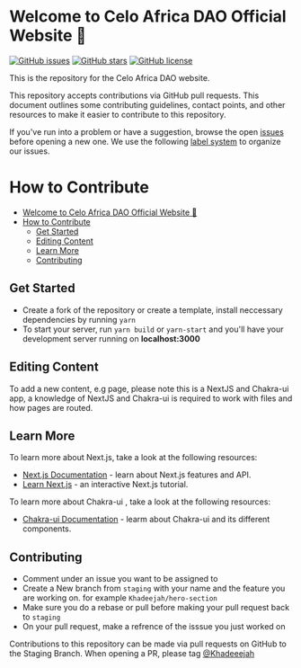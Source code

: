 # Welcome to Celo Africa DAO Official Website 👋

[![GitHub issues](https://img.shields.io/github/issues/Khadeeejah/celo-africa-dao)](https://github.com/Khadeeejah/celo-africa-dao/issues)
[![GitHub stars](https://img.shields.io/github/stars/Khadeeejah/celo-africa-dao)](https://github.com/Khadeeejah/celo-africa-dao/stargazers)
[![GitHub license](https://img.shields.io/github/license/Khadeeejah/celo-africa-dao)](https://github.com/Khadeeejah/celo-africa-dao)

This is the repository for the Celo Africa DAO website.

This repository accepts contributions via GitHub pull requests. This document outlines some contributing guidelines,
contact points, and other resources to make it easier to contribute to this repository.


If you've run into a problem or have a suggestion, browse the open [issues][is]
before opening a new one. We use the following [label system][la] to organize
our issues.
<!-- 
- ![][cr] for typos, broken links, and other quick fixes
- ![][tr] for additions to the FAQ and Troubleshooting sections
- ![][im] for revisions, rewrites, and larger improvements
- ![][fe] for feedback on structure & content
- ![][qu] for questions that can't be answered via documentation
- ![][fi] for improvements and fixups related to the look and feel of the docs
  site
 - ![][gd] for good first issues
  
 -->

# How to Contribute

- [Welcome to Celo Africa DAO Official Website 👋](#welcome-to-celo-africa-dao-official-website-)
- [How to Contribute](#how-to-contribute)
  - [Get Started](#get-started)
  - [Editing Content](#editing-content)
  - [Learn More](#learn-more)
  - [Contributing](#contributing)

## Get Started

- Create a fork of the repository or create a template, install neccessary dependencies by running `yarn`
- To start your server, run `yarn build` or `yarn-start`  and you'll have your development server running on **localhost:3000**

## Editing Content
To add a new content, e.g page, please note this is a NextJS and Chakra-ui app, a knowledge of NextJS and Chakra-ui is required to work with files and how pages are routed. 

## Learn More

To learn more about Next.js, take a look at the following resources:

- [Next.js Documentation](https://nextjs.org/docs) - learn about Next.js features and API.
- [Learn Next.js](https://nextjs.org/learn) - an interactive Next.js tutorial.

To learn more about Chakra-ui , take a look at the following resources:

- [Chakra-ui Documentation](https://chakra-ui.com/getting-started/nextjs-guide) - learm about Chakra-ui and its different components.
## Contributing

- Comment under an issue you want to be assigned to
- Create a New branch from `staging` with your name and the feature you are working on. for example 
  `Khadeejah/hero-section`
- Make sure you do a rebase or pull before making your pull request back to `staging`
- On your pull request, make a refrence of the isssue you just worked on

 
Contributions to this repository can be made via pull requests on GitHub to the Staging Branch. When opening a PR, please tag
[@Khadeeejah](https://github.com/Khadeeejah)




<!-- [cr]: https://img.shields.io/badge/labels/bug
[cs]: https://docs.github.com/en/github/authenticating-to-github/managing-commit-signature-verification/signing-commits
[fe]: https://img.shields.io/badge/-feedback-%23DD0BE1
[fi]: https://img.shields.io/badge/-ui-1d76db -->
[is]: https://github.com/Khadeeejah/celo-africa-dao/issues
[la]: https://github.com/Khadeeejah/celo-africa-dao/labels
<!-- [qu]: https://img.shields.io/badge/-question-C0EE59
[tr]: https://img.shields.io/badge/-troubleshooting-%23FBCA04
[gd]: https://github.com/Khadeeejah/celo-africa-dao/labels/good%20first%20issue
 -->



























